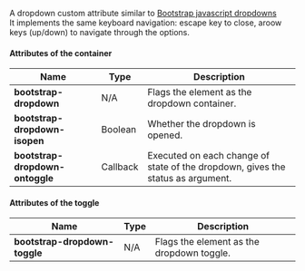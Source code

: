 A dropdown custom attribute similar to [Bootstrap javascript dropdowns](http://getbootstrap.com/javascript/#dropdowns)  
It implements the same keyboard navigation: escape key to close, aroow keys (up/down) to navigate through the options.

#### Attributes of the container ####

| Name | Type | Description |
| ---- | ---- | ----------- |
| **bootstrap-dropdown** | N/A | Flags the element as the dropdown container. |
| **bootstrap-dropdown-isopen** | Boolean | Whether the dropdown is opened. |
| **bootstrap-dropdown-ontoggle** | Callback | Executed on each change of state of the dropdown, gives the status as argument. |

#### Attributes of the toggle ####

| Name | Type | Description |
| ---- | ---- | ----------- |
| **bootstrap-dropdown-toggle** | N/A | Flags the element as the dropdown toggle. |

